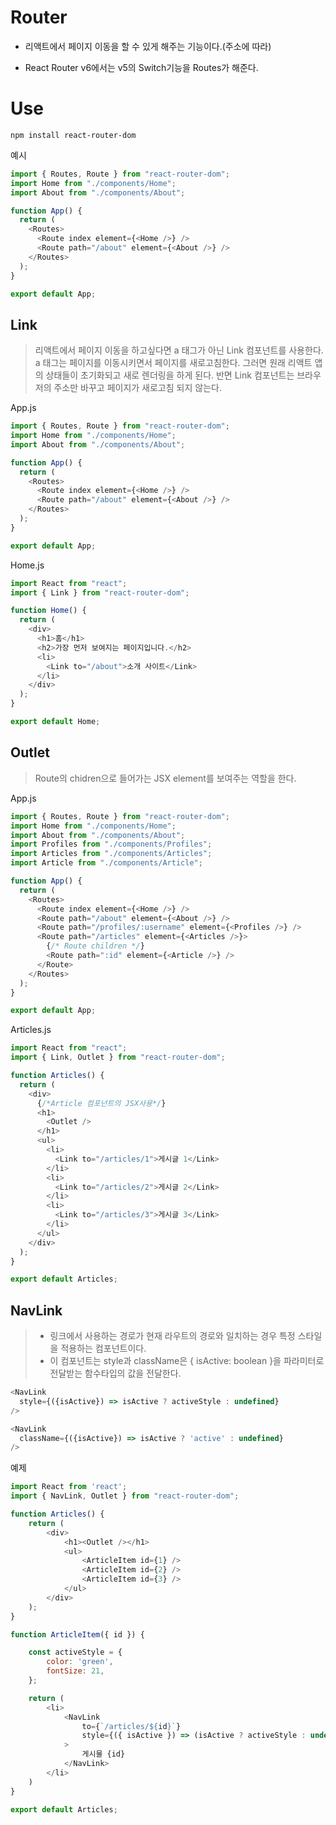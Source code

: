 # Router

- 리액트에서 페이지 이동을 할 수 있게 해주는 기능이다.(주소에 따라)

- React Router v6에서는 v5의 Switch기능을 Routes가 해준다.

# Use

`npm install react-router-dom`

예시

```js
import { Routes, Route } from "react-router-dom";
import Home from "./components/Home";
import About from "./components/About";

function App() {
  return (
    <Routes>
      <Route index element={<Home />} />
      <Route path="/about" element={<About />} />
    </Routes>
  );
}

export default App;
```

## Link

> 리액트에서 페이지 이동을 하고싶다면 a 태그가 아닌 Link 컴포넌트를 사용한다.
> a 태그는 페이지를 이동시키면서 페이지를 새로고침한다.
> 그러면 원래 리액트 앱의 상태들이 초기화되고 새로 렌더링을 하게 된다.
> 반면 Link 컴포넌트는 브라우저의 주소만 바꾸고 페이지가 새로고침 되지 않는다.

App.js

```js
import { Routes, Route } from "react-router-dom";
import Home from "./components/Home";
import About from "./components/About";

function App() {
  return (
    <Routes>
      <Route index element={<Home />} />
      <Route path="/about" element={<About />} />
    </Routes>
  );
}

export default App;
```

Home.js

```js
import React from "react";
import { Link } from "react-router-dom";

function Home() {
  return (
    <div>
      <h1>홈</h1>
      <h2>가장 먼저 보여지는 페이지입니다.</h2>
      <li>
        <Link to="/about">소개 사이트</Link>
      </li>
    </div>
  );
}

export default Home;
```

## Outlet

> Route의 chidren으로 들어가는 JSX element를 보여주는 역할을 한다.

App.js

```js
import { Routes, Route } from "react-router-dom";
import Home from "./components/Home";
import About from "./components/About";
import Profiles from "./components/Profiles";
import Articles from "./components/Articles";
import Article from "./components/Article";

function App() {
  return (
    <Routes>
      <Route index element={<Home />} />
      <Route path="/about" element={<About />} />
      <Route path="/profiles/:username" element={<Profiles />} />
      <Route path="/articles" element={<Articles />}>
        {/* Route children */}
        <Route path=":id" element={<Article />} />
      </Route>
    </Routes>
  );
}

export default App;
```

Articles.js

```js
import React from "react";
import { Link, Outlet } from "react-router-dom";

function Articles() {
  return (
    <div>
      {/*Article 컴포넌트의 JSX사용*/}
      <h1>
        <Outlet />
      </h1>
      <ul>
        <li>
          <Link to="/articles/1">게시글 1</Link>
        </li>
        <li>
          <Link to="/articles/2">게시글 2</Link>
        </li>
        <li>
          <Link to="/articles/3">게시글 3</Link>
        </li>
      </ul>
    </div>
  );
}

export default Articles;
```

## NavLink
> - 링크에서 사용하는 경로가 현재 라우트의 경로와 일치하는 경우
특정 스타일을 적용하는 컴포넌트이다.
> - 이 컴포넌트는 style과 className은 { isActive: boolean }을 파라미터로 전달받는 함수타입의 값을 전달한다.

```js
<NavLink
  style={({isActive}) => isActive ? activeStyle : undefined}
/>

<NavLink
  className={({isActive}) => isActive ? 'active' : undefined}
/>
```

예제
```js
import React from 'react';
import { NavLink, Outlet } from "react-router-dom";

function Articles() {
    return (
        <div>
            <h1><Outlet /></h1>
            <ul>
                <ArticleItem id={1} />
                <ArticleItem id={2} />
                <ArticleItem id={3} />
            </ul>
        </div>
    );
}

function ArticleItem({ id }) {

    const activeStyle = {
        color: 'green',
        fontSize: 21,
    };

    return (
        <li>
            <NavLink
                to={`/articles/${id}`}
                style={({ isActive }) => (isActive ? activeStyle : undefined)}
            >
                게시물 {id}
            </NavLink>
        </li>
    )
}

export default Articles;
```